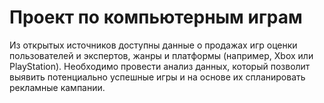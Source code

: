 # Проект по компьютерным играм
Из открытых источников доступны данные о продажах игр оценки пользователей и экспертов, жанры и платформы (например, Xbox или PlayStation).
Необходимо провести анализ данных, который позволит выявить потенциально успешные игры и на основе их спланировать рекламные кампании.
